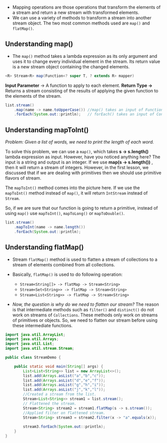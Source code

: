 - Mapping operations are those operations that transform the elements of a stream and return a new stream with transformed elements.
- We can use a variety of methods to transform a stream into another stream object. The two most common methods used are `map()` and `flatMap()`.

## Understanding map()
- The `map()` method takes a lambda expression as its only argument and uses it to change every individual element in the stream. Its return value is a new stream object containing the changed elements.
```java
<R> Stream<R> map(Function<? super T, ? extends R> mapper)
```

**Input Parameter** -> A function to apply to each element.
**Return Type ->** Returns a stream consisting of the results of applying the given function to the elements of the stream.

```java
list.stream()
	.map(name -> name.toUpperCase()) //map() takes an input of Function<T, R> type.
    .forEach(System.out::println);   // forEach() takes an input of Consumer type.
```


## Understanding mapToInt()

*Problem: Given a list of words, we need to print the length of each word.*

To solve this problem, we can use a `map()`, which takes **s -> s.length()** lambda expression as input. However, have you noticed anything here?
The input is a string and output is an integer. If we use **map(s -> s.length())** , then it will return a stream of integers.
However, in the first lesson, we discussed that if we are dealing with primitives then we should use primitive flavors of stream.

The `mapToInt()` method comes into the picture here. If we use the `mapToInt()` method instead of `map()`, it will return `IntStream` instead of `Stream`.

So, if we are sure that our function is going to return a primitive, instead of using `map()` use `mapToInt()`, `mapToLong()` or `mapToDouble()`.

```java
list.stream()
	.mapToInt(name -> name.length())
	.forEach(System.out::println);
```


## Understanding flatMap()
- Stream `flatMap()` method is used to flatten a stream of collections to a stream of elements combined from all collections.
- Basically, `flatMap()` is used to do following operation:
	- `Stream<String[]> -> flatMap -> Stream<String>`
	- `Stream<Set<String>> -> flatMap -> Stream<String>`
	- `Stream<List<String>> -> flatMap -> Stream<String>`

- *Now, the question is why do we need to flatten our stream?* 
The reason is that intermediate methods such as `filter()` and `distinct()` do not work on streams of `Collections`.
These methods only work on streams of primitives or objects. So, we need to flatten our stream before using these intermediate functions.

``` java
import java.util.ArrayList;
import java.util.Arrays;
import java.util.List;
import java.util.stream.Stream;

public class StreamDemo {

    public static void main(String[] args) {
        List<List<String>> list = new ArrayList<>();
        list.add(Arrays.asList("a","b","c"));
        list.add(Arrays.asList("d","e","f"));
        list.add(Arrays.asList("g","h","i"));
        list.add(Arrays.asList("j","k","l"));
        //Created a stream from the list.
        Stream<List<String>> stream1 = list.stream();
        // Flattened the stream.
        Stream<String> stream2 = stream1.flatMap(s -> s.stream());
        //Applied filter on flattened stream.
        Stream<String> stream3 = stream2.filter(x -> "a".equals(x));
        
        stream3.forEach(System.out::println);
    }
}
```






